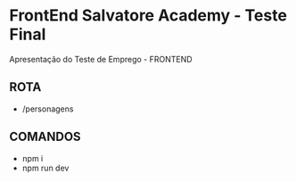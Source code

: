 # FrontEnd Salvatore Academy - Teste Final
Apresentação do Teste de Emprego - FRONTEND

## ROTA
- /personagens

## COMANDOS

- npm i
- npm run dev

